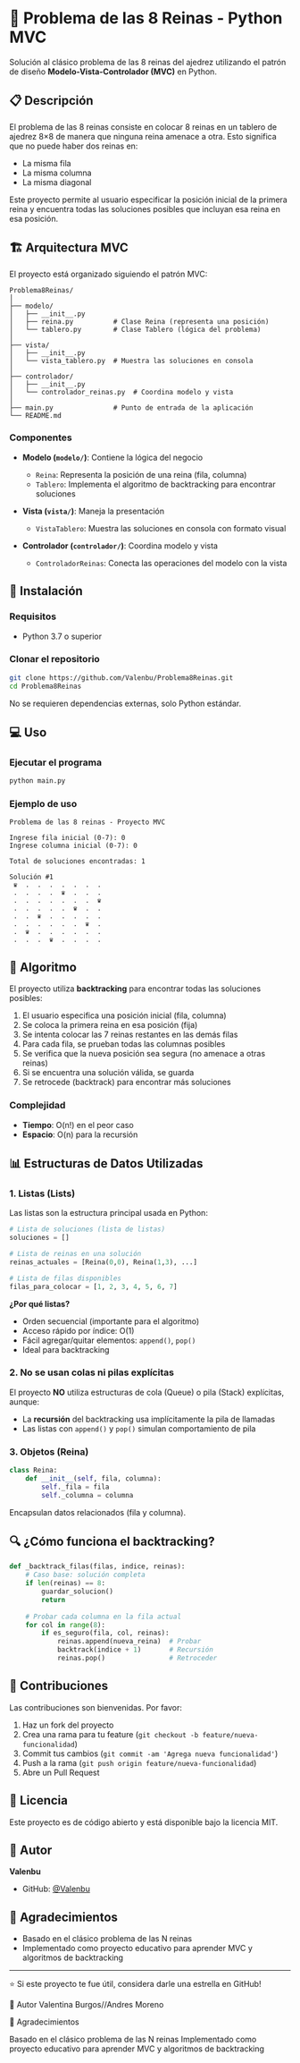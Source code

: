 # 🏰 Problema de las 8 Reinas - Python MVC

Solución al clásico problema de las 8 reinas del ajedrez utilizando el patrón de diseño **Modelo-Vista-Controlador (MVC)** en Python.

## 📋 Descripción

El problema de las 8 reinas consiste en colocar 8 reinas en un tablero de ajedrez 8×8 de manera que ninguna reina amenace a otra. Esto significa que no puede haber dos reinas en:
- La misma fila
- La misma columna
- La misma diagonal

Este proyecto permite al usuario especificar la posición inicial de la primera reina y encuentra todas las soluciones posibles que incluyan esa reina en esa posición.

## 🏗️ Arquitectura MVC

El proyecto está organizado siguiendo el patrón MVC:

```
Problema8Reinas/
│
├── modelo/
│   ├── __init__.py
│   ├── reina.py          # Clase Reina (representa una posición)
│   └── tablero.py        # Clase Tablero (lógica del problema)
│
├── vista/
│   ├── __init__.py
│   └── vista_tablero.py  # Muestra las soluciones en consola
│
├── controlador/
│   ├── __init__.py
│   └── controlador_reinas.py  # Coordina modelo y vista
│
├── main.py               # Punto de entrada de la aplicación
└── README.md
```

### Componentes

- **Modelo (`modelo/`)**: Contiene la lógica del negocio
  - `Reina`: Representa la posición de una reina (fila, columna)
  - `Tablero`: Implementa el algoritmo de backtracking para encontrar soluciones

- **Vista (`vista/`)**: Maneja la presentación
  - `VistaTablero`: Muestra las soluciones en consola con formato visual

- **Controlador (`controlador/`)**: Coordina modelo y vista
  - `ControladorReinas`: Conecta las operaciones del modelo con la vista

## 🚀 Instalación

### Requisitos
- Python 3.7 o superior

### Clonar el repositorio
```bash
git clone https://github.com/Valenbu/Problema8Reinas.git
cd Problema8Reinas
```

No se requieren dependencias externas, solo Python estándar.

## 💻 Uso

### Ejecutar el programa
```bash
python main.py
```

### Ejemplo de uso
```
Problema de las 8 reinas - Proyecto MVC

Ingrese fila inicial (0-7): 0
Ingrese columna inicial (0-7): 0

Total de soluciones encontradas: 1

Solución #1
 ♛  .  .  .  .  .  .  . 
 .  .  .  .  ♛  .  .  . 
 .  .  .  .  .  .  .  ♛ 
 .  .  .  .  .  ♛  .  . 
 .  .  ♛  .  .  .  .  . 
 .  .  .  .  .  .  ♛  . 
 .  ♛  .  .  .  .  .  . 
 .  .  .  ♛  .  .  .  . 
```

## 🧠 Algoritmo

El proyecto utiliza **backtracking** para encontrar todas las soluciones posibles:

1. El usuario especifica una posición inicial (fila, columna)
2. Se coloca la primera reina en esa posición (fija)
3. Se intenta colocar las 7 reinas restantes en las demás filas
4. Para cada fila, se prueban todas las columnas posibles
5. Se verifica que la nueva posición sea segura (no amenace a otras reinas)
6. Si se encuentra una solución válida, se guarda
7. Se retrocede (backtrack) para encontrar más soluciones

### Complejidad
- **Tiempo**: O(n!) en el peor caso
- **Espacio**: O(n) para la recursión

## 📊 Estructuras de Datos Utilizadas

### 1. **Listas (Lists)**
Las listas son la estructura principal usada en Python:

```python
# Lista de soluciones (lista de listas)
soluciones = []

# Lista de reinas en una solución
reinas_actuales = [Reina(0,0), Reina(1,3), ...]

# Lista de filas disponibles
filas_para_colocar = [1, 2, 3, 4, 5, 6, 7]
```

**¿Por qué listas?**
- Orden secuencial (importante para el algoritmo)
- Acceso rápido por índice: O(1)
- Fácil agregar/quitar elementos: `append()`, `pop()`
- Ideal para backtracking

### 2. **No se usan colas ni pilas explícitas**
El proyecto **NO** utiliza estructuras de cola (Queue) o pila (Stack) explícitas, aunque:
- La **recursión** del backtracking usa implícitamente la pila de llamadas
- Las listas con `append()` y `pop()` simulan comportamiento de pila

### 3. **Objetos (Reina)**
```python
class Reina:
    def __init__(self, fila, columna):
        self._fila = fila
        self._columna = columna
```
Encapsulan datos relacionados (fila y columna).

## 🔍 ¿Cómo funciona el backtracking?

```python
def _backtrack_filas(filas, indice, reinas):
    # Caso base: solución completa
    if len(reinas) == 8:
        guardar_solucion()
        return
    
    # Probar cada columna en la fila actual
    for col in range(8):
        if es_seguro(fila, col, reinas):
            reinas.append(nueva_reina)  # Probar
            backtrack(indice + 1)       # Recursión
            reinas.pop()                # Retroceder
```

## 🤝 Contribuciones

Las contribuciones son bienvenidas. Por favor:
1. Haz un fork del proyecto
2. Crea una rama para tu feature (`git checkout -b feature/nueva-funcionalidad`)
3. Commit tus cambios (`git commit -am 'Agrega nueva funcionalidad'`)
4. Push a la rama (`git push origin feature/nueva-funcionalidad`)
5. Abre un Pull Request

## 📝 Licencia

Este proyecto es de código abierto y está disponible bajo la licencia MIT.

## 👤 Autor

**Valenbu**
- GitHub: [@Valenbu](https://github.com/Valenbu)

## 🙏 Agradecimientos

- Basado en el clásico problema de las N reinas
- Implementado como proyecto educativo para aprender MVC y algoritmos de backtracking

---

⭐ Si este proyecto te fue útil, considera darle una estrella en GitHub!

👤 Autor
Valentina Burgos//Andres Moreno

🙏 Agradecimientos

Basado en el clásico problema de las N reinas
Implementado como proyecto educativo para aprender MVC y algoritmos de backtracking
